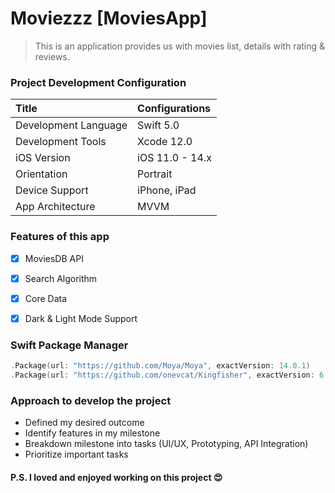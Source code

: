 
# Moviezzz [MoviesApp]

> This is an application provides us with movies list, details with rating & reviews. 



### Project Development Configuration
| Title | Configurations |
| :-------------- | :-------- |
| Development Language | Swift 5.0 |
| Development Tools | Xcode 12.0 |
| iOS Version | iOS 11.0 - 14.x |
| Orientation | Portrait |
| Device Support | iPhone, iPad |
| App Architecture | MVVM |

### Features of this app

- [x] MoviesDB API
- [x] Search Algorithm
- [x] Core Data
- [x] Dark & Light Mode Support


### Swift Package Manager
```swift
.Package(url: "https://github.com/Moya/Moya", exactVersion: 14.0.1)
.Package(url: "https://github.com/onevcat/Kingfisher", exactVersion: 6.3.0)
```
### Approach to develop the project
- Defined my desired outcome 
- Identify features in my milestone
- Breakdown milestone into tasks (UI/UX, Prototyping, API Integration)
- Prioritize important tasks
 
#### P.S. I loved and enjoyed working on this project 😍


